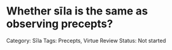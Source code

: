 # Whether sīla is the same as observing precepts?

Category: Sīla
Tags: Precepts, Virtue
Review Status: Not started